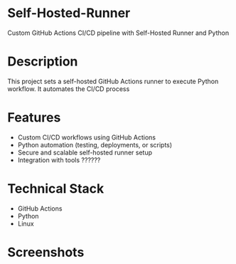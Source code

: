 # Self-Hosted-Runner
Custom GitHub Actions CI/CD pipeline with Self-Hosted Runner and Python
# Description
This project sets a self-hosted GitHub Actions runner to execute Python workflow. It automates the CI/CD process
# Features 
 - Custom CI/CD workflows using GitHub Actions
 - Python automation (testing, deployments, or scripts)
 - Secure and scalable self-hosted runner setup
 - Integration with tools ??????
# Technical Stack
 - GitHub Actions
 - Python
 - Linux
# Screenshots
